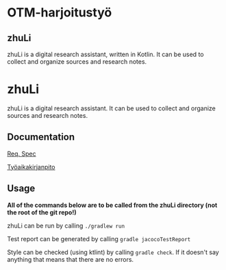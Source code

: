 # OTM-harjoitustyö

## zhuLi

zhuLi is a digital research assistant, written in Kotlin.
It can be used to collect and organize sources and research notes.

# zhuLi
zhuLi is a digital research assistant.
It can be used to collect and organize sources and research notes.

## Documentation

[Req. Spec](https://github.com/OAarne/otm-harjoitustyo/blob/master/zhuLi/documentation/requirements.md)

[Työaikakirjanpito](https://github.com/OAarne/otm-harjoitustyo/blob/master/zhuLi/documentation/tuntikirjanpito.md)

## Usage

__All of the commands below are to be called from the zhuLi directory (not the root of the git repo!)__

zhuLi can be run by calling `./gradlew run`

Test report can be generated by calling `gradle jacocoTestReport`

Style can be checked (using ktlint) by calling `gradle check`.
If it doesn't say anything that means that there are no errors.